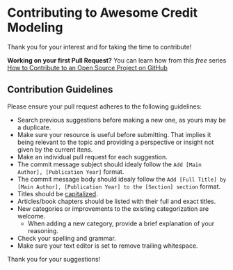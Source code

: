 # Contributing to Awesome Credit Modeling

Thank you for your interest and for taking the time to contribute!

**Working on your first Pull Request?** You can learn how from this *free* series [How to Contribute to an Open Source Project on GitHub](https://egghead.io/series/how-to-contribute-to-an-open-source-project-on-github) 

## Contribution Guidelines

Please ensure your pull request adheres to the following guidelines:

- Search previous suggestions before making a new one, as yours may be a duplicate.
- Make sure your resource is useful before submitting. That implies it being relevant to the topic and providing a perspective or insight not given by the current itens.
- Make an individual pull request for each suggestion.
- The commit message subject should idealy follow the `Add [Main Author], [Publication Year]` format.  
- The commit message body should idealy follow the `Add [Full Title] by [Main Author], [Publication Year] to the [Section] section` format.
- Titles should be [capitalized](http://grammar.yourdictionary.com/capitalization/rules-for-capitalization-in-titles.html).
- Articles/book chapters should be listed with their full and exact titles.
- New categories or improvements to the existing categorization are welcome.
  - When adding a new category, provide a brief explanation of your reasoning.
- Check your spelling and grammar.
- Make sure your text editor is set to remove trailing whitespace.

Thank you for your suggestions!
